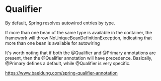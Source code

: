 # Qualifier
By default, Spring resolves autowired entries by type.

If more than one bean of the same type is available in the container, the framework will throw NoUniqueBeanDefinitionException, indicating that more than one bean is available for autowiring

It's worth noting that if both the @Qualifier and @Primary annotations are present, then the @Qualifier annotation will have precedence. Basically, @Primary defines a default, while @Qualifier is very specific.

https://www.baeldung.com/spring-qualifier-annotation